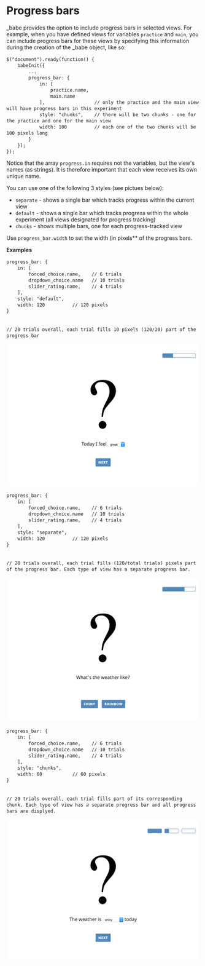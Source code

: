 # Progress bars

\_babe provides the option to include progress bars in selected views. For example, when you have defined views for variables `practice` and `main`, you can include progress bars for these views by specifying this information during the creation of the \_babe object, like so:

```
$("document").ready(function() {
    babeInit({
        ...
        progress_bar: {
            in: [
                practice.name,
                main.name
            ],                  // only the practice and the main view will have progress bars in this experiment
            style: "chunks",    // there will be two chunks - one for the practice and one for the main view
            width: 100          // each one of the two chunks will be 100 pixels long
        }
    });
});
```

Notice that the array `progress.in` requires not the variables, but the view's names (as strings). It is therefore important that each view receives its own unique name.

You can use one of the following 3 styles (see pictues below):

* `separate` - shows a single bar which tracks progress within the current view
* `default` - shows a single bar which tracks progress within the whole experiment (all views designated for progress tracking)
* `chunks` - shows multiple bars, one for each progress-tracked view

Use `progress_bar.width` to set the width (in pixels** of the progress bars.


**Examples**

```
progress_bar: {
    in: [
        forced_choice.name,    // 6 trials
        dropdown_choice.name   // 10 trials
        slider_rating.name,    // 4 trials
    ],
    style: "default",
    width: 120          // 120 pixels
}


// 20 trials overall, each trial fills 10 pixels (120/20) part of the progress bar
```

<img src='../../images/progress_samples/pb_default.png' alt='progress bar sample' height='auto' width='600' />


```
progress_bar: {
    in: [
        forced_choice.name,    // 6 trials
        dropdown_choice.name   // 10 trials
        slider_rating.name,    // 4 trials
    ],
    style: "separate",
    width: 120          // 120 pixels
}


// 20 trials overall, each trial fills (120/total trials) pixels part of the progress bar. Each type of view has a separate progress bar.
```

<img src='../../images/progress_samples/pb_separate.png' alt='progress bar sample' height='auto' width='600' />

```
progress_bar: {
    in: [
        forced_choice.name,    // 6 trials
        dropdown_choice.name   // 10 trials
        slider_rating.name,    // 4 trials
    ],
    style: "chunks",
    width: 60           // 60 pixels
}


// 20 trials overall, each trial fills part of its corresponding chunk. Each type of view has a separate progress bar and all progress bars are displyed.
```

<img src='../../images/progress_samples/pb_chunks.png' alt='progress bar sample' height='auto' width='600' />



